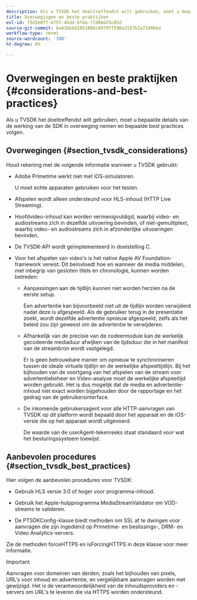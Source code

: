 ```yaml
---
description: Als u TVSDK het doeltreffendst wilt gebruiken, moet u bepaalde details van de werking van de SDK in overweging nemen en bepaalde best practices volgen.
title: Overwegingen en beste praktijken
exl-id: f5d3e0ff-675f-4bd4-bfda-71988d25c85d
source-git-commit: be43bbbd1051886c8979ff590a3197b2a7249b6a
workflow-type: tm+mt
source-wordcount: '390'
ht-degree: 0%

---
```


# Overwegingen en beste praktijken {#considerations-and-best-practices}

Als u TVSDK het doeltreffendst wilt gebruiken, moet u bepaalde details van de werking van de SDK in overweging nemen en bepaalde best practices volgen.

## Overwegingen {#section_tvsdk_considerations}

Houd rekening met de volgende informatie wanneer u TVSDK gebruikt:

* Adobe Primetime werkt niet met iOS-simulatoren.

   U moet echte apparaten gebruiken voor het testen.

* Afspelen wordt alleen ondersteund voor HLS-inhoud (HTTP Live Streaming).

* Hoofdvideo-inhoud kan worden vermenigvuldigd, waarbij video- en audiostreams zich in dezelfde uitvoering bevinden, of niet-gemultiplext, waarbij video- en audiostreams zich in afzonderlijke uitvoeringen bevinden.

* De TVSDK-API wordt geïmplementeerd in doelstelling C.

* Voor het afspelen van video&#39;s is het native Apple AV Foundation-framework vereist. Dit beïnvloedt hoe en wanneer de media middelen, met inbegrip van gesloten titels en chronologie, kunnen worden betreden:

   * Aanpassingen aan de tijdlijn kunnen niet worden herzien na de eerste setup.

      Een advertentie kan bijvoorbeeld niet uit de tijdlijn worden verwijderd nadat deze is afgespeeld. Als de gebruiker terug in de presentatie zoekt, wordt dezelfde advertentie opnieuw afgespeeld, zelfs als het beleid zou zijn geweest om de advertentie te verwijderen.

   * Afhankelijk van de precisie van de codeermodule kan de werkelijk gecodeerde mediaduur afwijken van de tijdsduur die in het manifest van de streambron wordt vastgelegd.

      Er is geen betrouwbare manier om opnieuw te synchroniseren tussen de ideale virtuele tijdlijn en de werkelijke afspeeltijdlijn. Bij het bijhouden van de voortgang van het afspelen van de stream voor advertentiebeheer en Video-analyse moet de werkelijke afspeeltijd worden gebruikt. Het is dus mogelijk dat de media en advertentie-inhoud niet exact worden bijgehouden door de rapportage en het gedrag van de gebruikersinterface.

   * De inkomende gebruikersagent voor alle HTTP-aanvragen van TVSDK op dit platform wordt bepaald door het apparaat en de iOS-versie die op het apparaat wordt uitgevoerd.

      De waarde van de userAgent-tekenreeks staat standaard voor wat het besturingssysteem toewijst.

## Aanbevolen procedures {#section_tvsdk_best_practices}

Hier volgen de aanbevolen procedures voor TVSDK:

* Gebruik HLS versie 3.0 of hoger voor programma-inhoud.

* Gebruik het Apple-hulpprogramma MediaStreamValidator om VOD-streams te valideren.

* De PTSDKConfig-klasse biedt methoden om SSL af te dwingen voor aanvragen die zijn ingediend op Primetime- en beslissings-, DRM- en Video Analytics-servers.

Zie de methoden forceHTTPS en isForcingHTTPS in deze klasse voor meer informatie.

>[!IMPORTANT]
>
>Aanvragen voor domeinen van derden, zoals het bijhouden van pixels, URL&#39;s voor inhoud en advertentie, en vergelijkbare aanvragen worden niet gewijzigd. Het is de verantwoordelijkheid van de inhoudsproviders en -servers om URL&#39;s te leveren die via HTTPS worden ondersteund.
